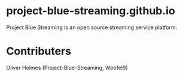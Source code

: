 # project-blue-streaming.github.io
Project Blue Streaming is an open source streaming service platform.
# Contributers 
  Oliver Holmes (Project-Blue-Streaming, Woofel9)
